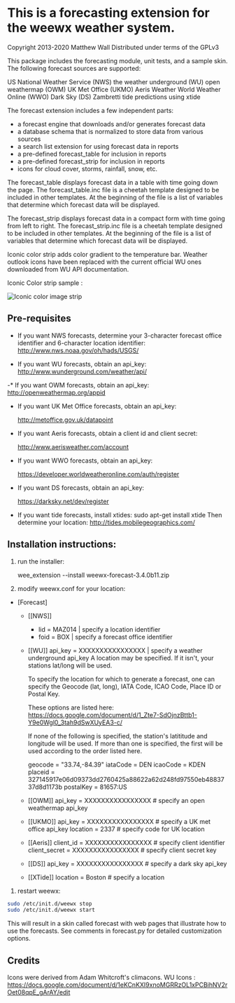# This is a forecasting extension for the weewx weather system.

Copyright 2013-2020 Matthew Wall
Distributed under terms of the GPLv3

This package includes the forecasting module, unit tests, and a sample skin.
The following forecast sources are supported:

  US National Weather Service (NWS)
  the weather underground (WU)
  open weathermap (OWM)
  UK Met Office (UKMO)
  Aeris Weather
  World Weather Online (WWO)
  Dark Sky (DS)
  Zambretti
  tide predictions using xtide

The forecast extension includes a few independent parts:

- a forecast engine that downloads and/or generates forecast data
- a database schema that is normalized to store data from various sources
- a search list extension for using forecast data in reports
- a pre-defined forecast_table for inclusion in reports
- a pre-defined forecast_strip for inclusion in reports
- icons for cloud cover, storms, rainfall, snow, etc.

The forecast_table displays forecast data in a table with time going down the
page.  The forecast_table.inc file is a cheetah template designed to be
included in other templates.  At the beginning of the file is a list of
variables that determine which forecast data will be displayed.

The forecast_strip displays forecast data in a compact form with time going
from left to right.  The forecast_strip.inc file is a cheetah template designed
to be included in other templates.  At the beginning of the file is a list of
variables that determine which forecast data will be displayed.

Iconic color strip adds color gradient to the temperature bar. 
Weather outlook icons have been replaced with the current official WU ones downloaded from WU API documentation.

Iconic Color strip sample :

![Iconic color image strip](https://piwifotos.ddns.net/images/2021/02/06/image.png)

## Pre-requisites

- If you want NWS forecasts, determine your 3-character forecast office identifier and 6-character location identifier:
    <http://www.nws.noaa.gov/oh/hads/USGS/>

- If you want WU forecasts, obtain an api_key:
    <http://www.wunderground.com/weather/api/>

-* If you want OWM forecasts, obtain an api_key:
  <http://openweathermap.org/appid>

- If you want UK Met Office forecasts, obtain an api_key:

  <http://metoffice.gov.uk/datapoint>

- If you want Aeris forecasts, obtain a client id and client secret:

  <http://www.aerisweather.com/account>

- If you want WWO forecasts, obtain an api_key:

  <https://developer.worldweatheronline.com/auth/register>

- If you want DS forecasts, obtain an api_key:

  <https://darksky.net/dev/register>

- If you want tide forecasts, install xtides:
    sudo apt-get install xtide
  Then determine your location:
    <http://tides.mobilegeographics.com/>

## Installation instructions:

1. run the installer:

    wee_extension --install weewx-forecast-3.4.0b11.zip

2. modify weewx.conf for your location:

- [Forecast]
  - [[NWS]]
    - lid = MAZ014                 | specify a location identifier
    - foid = BOX                   | specify a forecast office identifier
  - [[WU]]
      api_key = XXXXXXXXXXXXXXXX   | specify a weather underground api_key
       A location may be specified.  If it isn't, your stations lat/long
       will be used.

       To specify the location for which to generate a forecast, one can specify
       the Geocode (lat, long), IATA Code, ICAO Code, Place ID or Postal Key.

       These options are listed here:
       <https://docs.google.com/document/d/1_Zte7-SdOjnzBttb1-Y9e0Wgl0_3tah9dSwXUyEA3-c/>

       If none of the following is specified, the station's latititude and longitude
       will be used.  If more than one is specified, the first will be used according
       to the order listed here.

       geocode = "33.74,-84.39"
       iataCode = DEN
       icaoCode = KDEN
       placeid = 327145917e06d09373dd2760425a88622a62d248fd97550eb4883737d8d1173b
       postalKey = 81657:US
  - [[OWM]]
      api_key = XXXXXXXXXXXXXXXX   # specify an open weathermap api_key
  - [[UKMO]]
      api_key = XXXXXXXXXXXXXXXX   # specify a UK met office api_key
      location = 2337              # specify code for UK location
  - [[Aeris]]
      client_id = XXXXXXXXXXXXXXXX      # specify client identifier
      client_secret = XXXXXXXXXXXXXXXX  # specify client secret key
  - [[DS]]
      api_key = XXXXXXXXXXXXXXXX   # specify a dark sky api_key
  - [[XTide]]
      location = Boston            # specify a location

1. restart weewx:

```sh
sudo /etc/init.d/weewx stop
sudo /etc/init.d/weewx start

```

This will result in a skin called forecast with web pages that illustrate how
to use the forecasts.  See comments in forecast.py for detailed customization
options.

## Credits

Icons were derived from Adam Whitcroft's climacons.
WU Icons : <https://docs.google.com/document/d/1eKCnKXI9xnoMGRRzOL1xPCBihNV2rOet08qpE_gArAY/edit>
